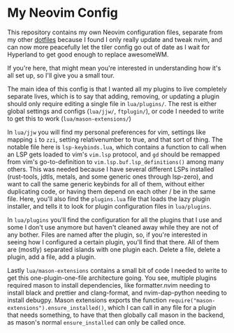 # My Neovim Config

This repository contains my own Neovim configuration files, separate from my other [dotfiles](https://github.com/JJWRoeloffs/dotfiles) because I found I only really update and tweak nvim, and can now more peacefully let the tiler config go out of date as I wait for Hyperland to get good enough to replace awesomeWM.

If you're here, that might mean you're interested in understanding how it's all set up, so I'll give you a small tour.

The main idea of this config is that I wanted all my plugins to live completely separate lives, which is to say that adding, removing, or updating a plugin should only require editing a single file in `lua/plugins/`. The rest is either global settings and configs (`lua/jjw/`, `ftplugin/`), or code I needed to write to get this to work (`lua/mason-extensions/`)

In `lua/jjw` you will find my personal preferences for vim, settings like mapping `i` to `zzi`, setting relativenumber to true, and that sort of thing. The notable file here is `lsp-keybinds.lua`, which contains a function to call when an LSP gets loaded to vim's `vim.lsp` protocol, and `gd` should be remapped from vim's go-to-definition to `vim.lsp.buf.lsp_definitions()` among many others. This was needed because I have several different LSPs installed (rust-tools, jdtls, metals, and some generic ones through lsp-zero), and want to call the same generic keybinds for all of them, without either duplicating code, or having them depend on each other / be in the same file. Here, you'll also find the `plugins.lua` file that loads the lazy plugin installer, and tells it to look for plugin configuration files in `lua/plugins`.

In `lua/plugins` you'll find the configuration for all the plugins that I use and some I don't use anymore but haven't cleaned away while they are not of any bother. Files are named after the plugin, so, if you're interested in seeing how I configured a certain plugin, you'll find that there. All of them are (mostly) separated islands with one plugin each. Delete a file, delete a plugin, add a file, add a plugin.

Lastly `lua/mason-extensions` contains a small bit of code I needed to write to get this one-plugin-one-file architecture going. You see, multiple plugins required mason to install dependencies, like formatter.nvim needing to install black and prettier and clang-format, and nvim-dap-python needing to install debugpy. Mason extensions exports the function `require("mason-extensions").ensure_installed()`, which I can call in any file for a plugin that needs something, to have that then globally call mason in the backend, as mason's normal `ensure_installed` can only be called once.
